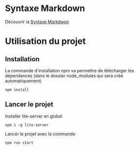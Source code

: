# Syntaxe Markdown

Découvrir la [Syntaxe Markdwon](https://www.markdownguide.org/basic-syntax/)

# Utilisation du projet

## Installation 

La commande d'installation npm va permettre de télécharger les dépendances (dans le dossier node_modules qui sera créé automatiquement)
```
npm install
```

## Lancer le projet

Installer lite-server en global

```
npm i -g lite-server
```

Lancer le projet avec la commande 

```
npm run start
```